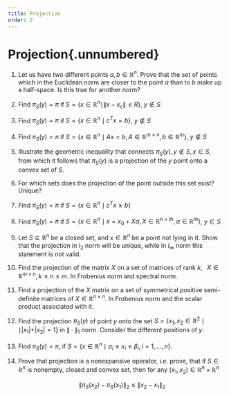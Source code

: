 ```yaml
---
title: Projection
order: 2
---
```


# Projection{.unnumbered}

1. Let us have two different points $a, b \in \mathbb{R}^n$. Prove that the set of points which in the Euclidean norm are closer to the point $a$ than to $b$ make up a half-space. Is this true for another norm?
1. Find $\pi_S (y) = \pi$ if $S = \{x \in \mathbb{R}^n \mid \|x - x_c\| \le R \}$, $y \notin S$
1. Find $\pi_S (y) = \pi$ if $S = \{x \in \mathbb{R}^n \mid c^T x = b \}$, $y \notin S$
1. Find $\pi_S (y) = \pi$ if $S = \{x \in \mathbb{R}^n \mid Ax = b, A \in \mathbb{R}^{m \times n}, b \in \mathbb{R}^{m} \}$, $y \notin S$
1. Illustrate the geometric inequality that connects $\pi_S(y), y \notin S, x \in S$, from which it follows that $\pi_S(y)$ is a projection of the $y$ point onto a convex set of $S$.
1. For which sets does the projection of the point outside this set exist? Unique?
1. Find $\pi_S (y) = \pi$ if $S = \{x \in \mathbb{R}^n \mid c^T x \ge b \}$
1. Find $\pi_S (y) = \pi$ if $S = \{x \in \mathbb{R}^n \mid x = x_0 + X \alpha, X \in \mathbb{R}^{n \times m}, \alpha \in \mathbb{R}^{m}\}$, $y \in S$
1. Let $S \subseteq \mathbb{R}^n$ be a closed set, and $x \in \mathbb{R}^n$ be a point not lying in it. Show that the projection in $l_2$ norm will be unique, while in $l_\infty$ norm this statement is not valid.
1. Find the projection of the matrix $X$ on a set of matrices of rank $k, \;\;\; X \in \mathbb{R}^{m \times n}, k \leq n \leq m$. In Frobenius norm and spectral norm.
1. Find a projection of the $X$ matrix on a set of symmetrical positive semi-definite matrices of $X \in \mathbb{R}^{n \times n}$. In Frobenius norm and the scalar product associated with it.
1. Find the projection $\pi_S(y)$ of point $y$ onto the set $S = \{x_1, x_2 \in \mathbb{R}^2 \mid \mid \vert x_1\vert + \vert x_2\vert = 1 \}$ in $\| \cdot \|_1$ norm. Consider the different positions of $y$.
1. Find $\pi_S (y) = \pi$, if $S = \{x \in \mathbb{R}^n \mid \alpha_i \le x_i \le \beta_i, i = 1, \ldots, n \}$.
1. Prove that projection is a nonexpansive operator, i.e. prove, that if $S \in \mathbb{R}^{n}$ is nonempty, closed and convex set, then for any $(x_{1}, x_{2}) \in \mathbb{R}^{n} \times \mathbb{R}^{n}$
    
    $$
    \lVert \pi_{S}(x_{2}) - \pi_{S}(x_{1}) \rVert_{2} \leq \lVert x_{2} - x_{1} \rVert_{2}
    $$
